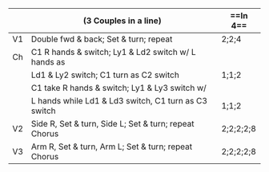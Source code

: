 ||(3 Couples in a line) |==In 4==|
|-----|----|-----|
|V1| Double fwd & back; Set & turn; repeat |2;2;4|
|Ch| C1 R hands & switch; Ly1 & Ld2 switch w/ L hands as||
||Ld1 & Ly2 switch; C1 turn as C2 switch |1;1;2|
||C1 take R hands & switch; Ly1 & Ly3 switch w/||
||L hands while Ld1 & Ld3 switch, C1 turn as C3 switch|1;1;2|
|V2| Side R, Set & turn, Side L; Set & turn; repeat Chorus |2;2;2;2;8|
|V3| Arm R, Set & turn, Arm L; Set & turn; repeat Chorus |2;2;2;2;8|
